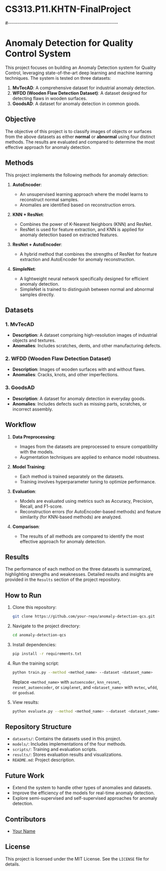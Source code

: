 # CS313.P11.KHTN-FinalProject

#-------------------------------------------------------

# Anomaly Detection for Quality Control System

This project focuses on building an Anomaly Detection system for Quality Control, leveraging state-of-the-art deep learning and machine learning techniques. The system is tested on three datasets:

1. **MvTecAD**: A comprehensive dataset for industrial anomaly detection.
2. **WFDD (Wooden Flaw Detection Dataset)**: A dataset designed for detecting flaws in wooden surfaces.
3. **GoodsAD**: A dataset for anomaly detection in common goods.

## Objective
The objective of this project is to classify images of objects or surfaces from the above datasets as either **normal** or **abnormal** using four distinct methods. The results are evaluated and compared to determine the most effective approach for anomaly detection.

## Methods
This project implements the following methods for anomaly detection:

1. **AutoEncoder**:
   - An unsupervised learning approach where the model learns to reconstruct normal samples.
   - Anomalies are identified based on reconstruction errors.

2. **KNN + ResNet**:
   - Combines the power of K-Nearest Neighbors (KNN) and ResNet.
   - ResNet is used for feature extraction, and KNN is applied for anomaly detection based on extracted features.

3. **ResNet + AutoEncoder**:
   - A hybrid method that combines the strengths of ResNet for feature extraction and AutoEncoder for anomaly reconstruction.

4. **SimpleNet**:
   - A lightweight neural network specifically designed for efficient anomaly detection.
   - SimpleNet is trained to distinguish between normal and abnormal samples directly.

## Datasets
### 1. MvTecAD
- **Description**: A dataset comprising high-resolution images of industrial objects and textures.
- **Anomalies**: Includes scratches, dents, and other manufacturing defects.

### 2. WFDD (Wooden Flaw Detection Dataset)
- **Description**: Images of wooden surfaces with and without flaws.
- **Anomalies**: Cracks, knots, and other imperfections.

### 3. GoodsAD
- **Description**: A dataset for anomaly detection in everyday goods.
- **Anomalies**: Includes defects such as missing parts, scratches, or incorrect assembly.

## Workflow
1. **Data Preprocessing**:
   - Images from the datasets are preprocessed to ensure compatibility with the models.
   - Augmentation techniques are applied to enhance model robustness.

2. **Model Training**:
   - Each method is trained separately on the datasets.
   - Training involves hyperparameter tuning to optimize performance.

3. **Evaluation**:
   - Models are evaluated using metrics such as Accuracy, Precision, Recall, and F1-score.
   - Reconstruction errors (for AutoEncoder-based methods) and feature similarity (for KNN-based methods) are analyzed.

4. **Comparison**:
   - The results of all methods are compared to identify the most effective approach for anomaly detection.

## Results
The performance of each method on the three datasets is summarized, highlighting strengths and weaknesses. Detailed results and insights are provided in the `Results` section of the project repository.

## How to Run
1. Clone this repository:
   ```bash
   git clone https://github.com/your-repo/anomaly-detection-qcs.git
   ```
2. Navigate to the project directory:
   ```bash
   cd anomaly-detection-qcs
   ```
3. Install dependencies:
   ```bash
   pip install -r requirements.txt
   ```
4. Run the training script:
   ```bash
   python train.py --method <method_name> --dataset <dataset_name>
   ```
   Replace `<method_name>` with `autoencoder`, `knn_resnet`, `resnet_autoencoder`, or `simplenet`, and `<dataset_name>` with `mvtec`, `wfdd`, or `goodsad`.

5. View results:
   ```bash
   python evaluate.py --method <method_name> --dataset <dataset_name>
   ```

## Repository Structure
- `datasets/`: Contains the datasets used in this project.
- `models/`: Includes implementations of the four methods.
- `scripts/`: Training and evaluation scripts.
- `results/`: Stores evaluation results and visualizations.
- `README.md`: Project description.

## Future Work
- Extend the system to handle other types of anomalies and datasets.
- Improve the efficiency of the models for real-time anomaly detection.
- Explore semi-supervised and self-supervised approaches for anomaly detection.

## Contributors
- [Your Name](https://github.com/your-profile)

## License
This project is licensed under the MIT License. See the `LICENSE` file for details.
